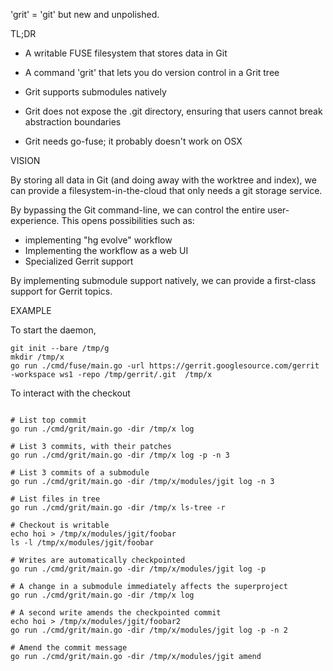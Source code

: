 'grit' = 'git' but new and unpolished.


TL;DR

* A writable FUSE filesystem that stores data in Git

* A command 'grit' that lets you do version control in a Grit tree

* Grit supports submodules natively

* Grit does not expose the .git directory, ensuring that users cannot break abstraction boundaries

* Grit needs go-fuse; it probably doesn't work on OSX


VISION

By storing all data in Git (and doing away with the worktree and
index), we can provide a filesystem-in-the-cloud that only needs a git
storage service.

By bypassing the Git command-line, we can control the entire user-experience. This opens possibilities such as:

* implementing "hg evolve" workflow
* Implementing the workflow as a web UI
* Specialized Gerrit support

By implementing submodule support natively, we can provide a first-class support for Gerrit topics.


EXAMPLE

To start the daemon,

```
git init --bare /tmp/g
mkdir /tmp/x
go run ./cmd/fuse/main.go -url https://gerrit.googlesource.com/gerrit -workspace ws1 -repo /tmp/gerrit/.git  /tmp/x
```

To interact with the checkout

```

# List top commit
go run ./cmd/grit/main.go -dir /tmp/x log

# List 3 commits, with their patches
go run ./cmd/grit/main.go -dir /tmp/x log -p -n 3

# List 3 commits of a submodule
go run ./cmd/grit/main.go -dir /tmp/x/modules/jgit log -n 3

# List files in tree
go run ./cmd/grit/main.go -dir /tmp/x ls-tree -r

# Checkout is writable
echo hoi > /tmp/x/modules/jgit/foobar
ls -l /tmp/x/modules/jgit/foobar

# Writes are automatically checkpointed
go run ./cmd/grit/main.go -dir /tmp/x/modules/jgit log -p

# A change in a submodule immediately affects the superproject
go run ./cmd/grit/main.go -dir /tmp/x log

# A second write amends the checkpointed commit
echo hoi > /tmp/x/modules/jgit/foobar2
go run ./cmd/grit/main.go -dir /tmp/x/modules/jgit log -p -n 2

# Amend the commit message
go run ./cmd/grit/main.go -dir /tmp/x/modules/jgit amend
```



